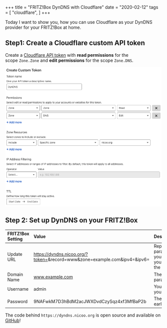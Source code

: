 +++
title = "FRITZ!Box DynDNS with Cloudflare"
date = "2020-02-12"
tags = [
    "cloudflare",
]
+++

Today I want to show you, how you can use Cloudflare as your DynDNS provider for your FRITZ!Box at home.

## Step1: Create a Cloudflare custom API token

Create a [Cloudflare API token](https://dash.cloudflare.com/profile/api-tokens) with **read permissions** for the scope `Zone.Zone` and **edit permissions** for the scope `Zone.DNS`.

![Cloudflare Custom API Token](/images/cloudflare-dyndns1.png)

## Step 2: Set up DynDNS on your FRITZ!Box

| FRITZ!Box Setting | Value                                                                                           | Description                                                                                                                      |
| :---------------- | :---------------------------------------------------------------------------------------------- | :------------------------------------------------------------------------------------------------------------------------------- |
| Update URL        | https://dyndns.nicoo.org/?token=<pass>&record=www&zone=example.com&ipv4=<ipaddr>&ipv6=<ip6addr> | Replace the URL parameter record and zone with your domain name. If required you can omit either the ipv4 or ipv6 URL parameter. |
| Domain Name       | www.example.com                                                                                 | The FQDN from the URL parameter record and zone.                                                                                 |
| Username          | admin                                                                                           | You can choose whatever value you want.                                                                                          |
| Password          | 9NAFwkM7D3hBdM2acJWXDvdCzySqz4xf3MfBaP2b                                                        | The API token you've created earlier.                                                                                            |

The code behind `https://dyndns.nicoo.org` is open source and available on [GitHub](https://github.com/L480/cloudflare-dyndns)!
